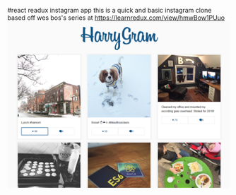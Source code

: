 #react readux instagram app 
this is a quick and basic instagram clone based off wes bos's series at https://learnredux.com/view/hmwBow1PUuo
![Alt text](screenshot.png)
